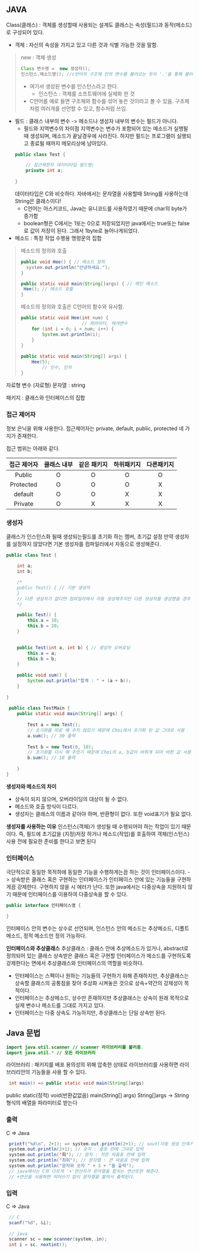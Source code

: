 ## JAVA

Class(클래스) : 객체를 생성할때 사용되는 설계도
클래스는 속성(필드)과 동작(메소드)로 구성되어 있다.
- 객체 : 자신의 속성을 가지고 있고 다른 것과 식별 가능한 것을 말함.
> new : 객체 생성 
>
> ``` java
> Class 변수명 =  new 생성자();
> 인스턴스.메소드명(); //c언어의 구조체 안의 변수를 불러오는 듯이 '.'을 통해 불러올 수 있음. 
> ```
>
> - 여기서 생성된 변수를 인스턴스라고 한다.
>   - 인스턴스 : 객체를 소프트웨어에 실체화 한 것 
> - C언어를 예로 들면 구조체와 함수를 섞어 놓은 것이라고 볼 수 있음. 구조체처럼 여러개를 선언할 수 있고, 함수처럼 쓰임.
- 필드 : 클래스 내부의 변수 -> 메소드나 생성자 내부의 변수는 필드가 아니다.
	- 필드와 지역변수의 차이점
		지역변수는 변수가 포함되어 있는 메소드가 실행될때 생성되며, 메소드가 끝날경우에 사라진다. 하지만 필드는 프로그램이 실행되고 종료될 때까지 메모리상에 남아있다.
	```java
	public class Test {

		// 접근제한자 데이터타입 필드명;
		private int a;
		
	}
	```
	데이터타입은 C와 비슷하다. 자바에서는 문자열을 사용할때 String를 사용하는데 String은 클래스이다!
	-   C언어는 아스키코드, Java는 유니코드를 사용하였기 때문에 char의 byte가 증가함
	-   boolean형은 C에서는 1또는 0으로 저장되었지만 java에서는 true또는 false로 값이 저장이 된다. 그래서 1byte로 늘어나게되었다.
- 메소드 : 특정 작업 수행용 명령문의 집합
> 메소드의 정의와 호출
>
> ```java
> public void Hee() { // 메소드 정의
>   system.out.println("안녕하세요.");
> } 
> 
> public static void main(String[]args) { // 메인 메소드
>  Hee(); // 메소드 호출
> } 
> ```
>
> 메소드의 정의와  호출은 C언어의 함수와 유사함.
>
> ```java
> public static void Hee(int num) {
>                        // 파라미터, 매개변수
>     for (int i = 0; i < num; i++) {
>         System.out.println(i);
>     }
> }
>    
> public static void main(String[] args) {
>     Hee(5);
>         // 인수, 인자
> }
> ```

자료형 
변수 (자료형)
문자열 : string 

패키지 : 클래스와 인터페이스의 집합


### 접근 제어자
정보 은닉을 위해 사용한다.
접근제어자는 private, default, public, protected 네 가지가 존재한다.

접근 범위는 아래와 같다.

| 접근 제어자 | 클래스 내부 | 같은 패키지 | 하위패키지 | 다른패키지 |
| :---------: | :---------: | :---------: | :--------: | :--------: |
|   Public    |      O      |      O      |     O      |     O      |
|  Protected  |      O      |      O      |     O      |     X      |
|   default   |      O      |      O      |     X      |     X      |
|   Private   |      O      |      X      |     X      |     X      |

### 생성자
클래스가 인스턴스화 될때 생성되는필드를 초기화 하는 멤버, 초기값 설정
만약 생성자를 설정하지 않았다면 기본 생성자를 컴파일러에서 자동으로 생성해준다.
``` java
public class Test {

 	int a;
 	int b;

	/*
	public Test() { // 기본 생성자
	}  	
	// 다른 생성자가 없다면 컴파일러에서 자동 생성해주지만 다른 생성자를 생성했을 경우 따로 생성해주어야함.
	*/

 	public Test() { 
 		this.a = 10;
 		this.b = 20;
 	} 

 
 	public Test(int a, int b) { // 생성자 오버로딩
 		this.a = a;
 		this.b = b;
 	} 
 
 	public void sum() { 
 		System.out.println("합계 : " + (a + b));
 	}
 	
}
 
 public class TestMain {
 	public static void main(String[] args) {
 	
 		Test a = new Test();
	    // 초기화를 따로 해 주지 않았기 때문에 Choi에서 초기화 된 값 그대로 사용
 		a.sum(); // 30 출력
 
 		Test b = new Test(0, 10);
	    // 초기화를 다시 해 주었기 때문에 Choi의 a, b값이 바뀌게 되어 바뀐 값 사용
 		b.sum(); // 10 출력
 		
	}
}
 ```

**생성자와 메소드의 차이**
- 상속이 되지 않으며, 오버라이딩의 대상이 될 수 없다.
- 메소드와 호출 방식이 다르다.
- 생성자는 클래스의 이름과 같아야 하며, 반환형이 없다. 또한 void표기가 필요 없다.

**생성자를 사용하는 이유**
인스턴스(객체)가 생성될 때 수행되어야 하는 작업이 있기 때문이다. 즉, 필드에 초기값을 (지정)저장 하거나 메소드(작업)를 호출하여 객체(인스턴스) 사용 전에 필요한 준비를 한다고 보면 된다


### 인터페이스
극단적으로 동일한 목적하에 동일한 기능을 수행하게는끔 하는 것이 인터페이스이다. -> 상속받은 클래스 혹은 구현하는 인터페이스가 인터페이스 안에 있는 기능들을 구현하게끔 강제한다. 구현하지 않을 시 에러가 난다.
또한 java에서는 다중상속을 지원하지 않기 때문에 인터페이스를 이용하여 다중상속을 할 수 있다.
```java
public interface 인터페이스명 {

}
```
인터페이스 안의 변수는 상수로 선언되며, 인스턴스 안의 메소드는 추상메소드, 디폴트메소드, 정적 메소드만 정의 가능하다.

**인터페이스와 추상클래스**
추상클래스 : 클래스 안에 추상메소드가 있거나, abstract로 정의되어 있는 클래스
상속받은 클래스 혹은 구현할 인터페이스가 메소드를 구현하도록 강제한다는 면에서 추상클래스와 인터페이스의 역할을 비슷하다. 
- 인터페이스는 스펙이나 원하는 기능들의 구현하기 위해 존재하지만, 추상클래스는 상속할 클래스의 공통점을 찾아 추상화 시켜놓은 것으로 상속+약간의 강제성이 목적이다.
- 인터페이스는 추상메소드, 상수만 존재하지만 추상클래스는 상속이  원래 목적으로 실제 변수나 메소드를 그대로 가지고 있다.
- 인터페이스는 다중 상속도 가능하지만, 추상클래스는 단일 상속만 된다.


## Java 문법

```java
import java.util.scanner // scanner 라이브러리를 불러옴.
import java.util.* // 모든 라이브러리
```

라이브러리 : 패키지를 배포 용의성의 위해 압축한 상태로 라이브러리를 사용하면 라이브러리안의 기능들을 사용 할 수 있다.

``` java
 int main() => public static void main(String[]args)
```
public static(정적) void(반환값없음) main(String[] args)
String[]args -> String형식의 배열을 파라미터로 받는다


### 출력
C => Java
```java
 printf("%d\n", 2+1); => system.out.println(2+1); // sout(자동 생성 단축키), 엔터가 자동으로 출력됨
 system.out.println(2+1); // 숫자 : 괄호 안에 그대로 입력  
 system.out.println('희'); // 문자 : 작은 따옴표 안에 입력
 system.out.println("최희"); // 문자열 : 큰 따옴표 안에 입력
 system.out.println("문자와 숫자 " + 3 + "을 출력");
 // java에서는 C와 다르게 '+'연산자가 문자열을 합치는 연산또한 해준다. 
 // +연산을 사용하면 띄어쓰기 없이 문자열을 붙여서 출력된다.
```

### 입력
C => Java

``` java
 // C
 scanf("%d", &i);
 
 // java
 scanner sc = new scanner(system,.in); 
 int i = sc. nextint();
```